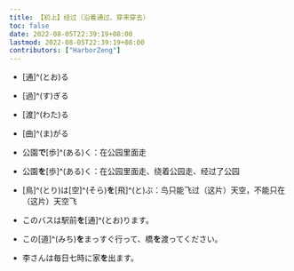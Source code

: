 ```yaml
---
title: 【初上】经过（沿着通过、穿来穿去）
toc: false
date: 2022-08-05T22:39:19+08:00
lastmod: 2022-08-05T22:39:19+08:00
contributors: ["HarborZeng"]
---
```


- [通]^(とお)る
- [過]^(す)ぎる
- [渡]^(わた)る
- [曲]^(ま)がる
- 公園**で**[歩]^(ある)く：在公园里面走
- 公園**を**[歩]^(ある)く：在公园里面走、绕着公园走、经过了公园
- [鳥]^(とり)は[空]^(そら)**を**[飛]^(と)ぶ：鸟只能飞过（这片）天空，不能只在（这片）天空飞

- このバスは駅前**を**[通]^(とお)ります。
- この[道]^(みち)**を**まっすぐ行って、橋**を**渡ってください。
- 李さんは毎日七時に家**を**出ます。

